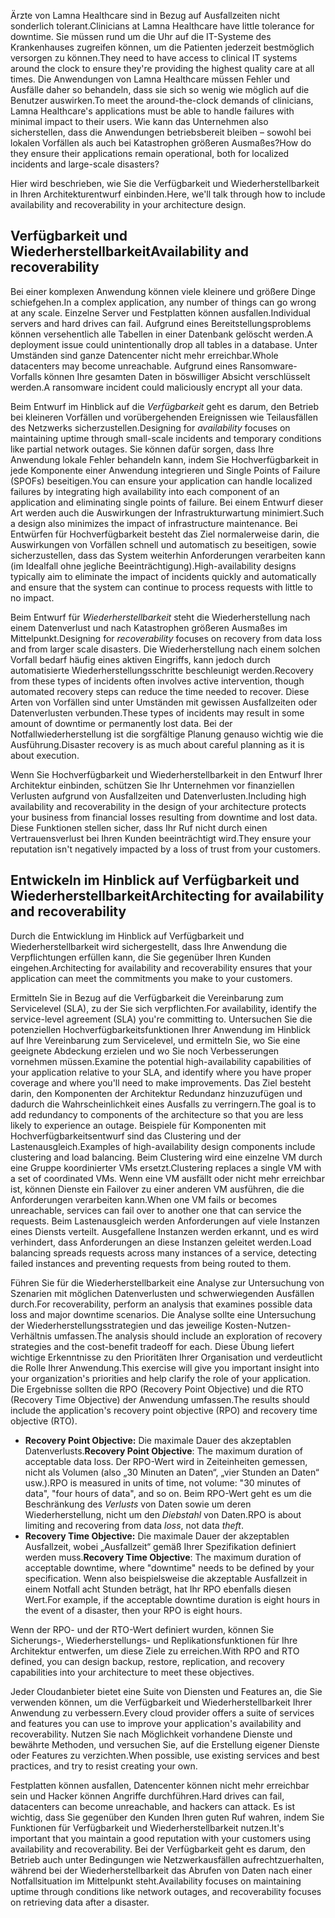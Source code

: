 <span data-ttu-id="993e1-101">Ärzte von Lamna Healthcare sind in Bezug auf Ausfallzeiten nicht sonderlich tolerant.</span><span class="sxs-lookup"><span data-stu-id="993e1-101">Clinicians at Lamna Healthcare have little tolerance for downtime.</span></span> <span data-ttu-id="993e1-102">Sie müssen rund um die Uhr auf die IT-Systeme des Krankenhauses zugreifen können, um die Patienten jederzeit bestmöglich versorgen zu können.</span><span class="sxs-lookup"><span data-stu-id="993e1-102">They need to have access to clinical IT systems around the clock to ensure they're providing the highest quality care at all times.</span></span> <span data-ttu-id="993e1-103">Die Anwendungen von Lamna Healthcare müssen Fehler und Ausfälle daher so behandeln, dass sie sich so wenig wie möglich auf die Benutzer auswirken.</span><span class="sxs-lookup"><span data-stu-id="993e1-103">To meet the around-the-clock demands of clinicians, Lamna Healthcare's applications must be able to handle failures with minimal impact to their users.</span></span> <span data-ttu-id="993e1-104">Wie kann das Unternehmen also sicherstellen, dass die Anwendungen betriebsbereit bleiben – sowohl bei lokalen Vorfällen als auch bei Katastrophen größeren Ausmaßes?</span><span class="sxs-lookup"><span data-stu-id="993e1-104">How do they ensure their applications remain operational, both for localized incidents and large-scale disasters?</span></span>

<span data-ttu-id="993e1-105">Hier wird beschrieben, wie Sie die Verfügbarkeit und Wiederherstellbarkeit in Ihren Architekturentwurf einbinden.</span><span class="sxs-lookup"><span data-stu-id="993e1-105">Here, we'll talk through how to include availability and recoverability in your architecture design.</span></span>

## <a name="availability-and-recoverability"></a><span data-ttu-id="993e1-106">Verfügbarkeit und Wiederherstellbarkeit</span><span class="sxs-lookup"><span data-stu-id="993e1-106">Availability and recoverability</span></span>

<span data-ttu-id="993e1-107">Bei einer komplexen Anwendung können viele kleinere und größere Dinge schiefgehen.</span><span class="sxs-lookup"><span data-stu-id="993e1-107">In a complex application, any number of things can go wrong at any scale.</span></span> <span data-ttu-id="993e1-108">Einzelne Server und Festplatten können ausfallen.</span><span class="sxs-lookup"><span data-stu-id="993e1-108">Individual servers and hard drives can fail.</span></span> <span data-ttu-id="993e1-109">Aufgrund eines Bereitstellungsproblems können versehentlich alle Tabellen in einer Datenbank gelöscht werden.</span><span class="sxs-lookup"><span data-stu-id="993e1-109">A deployment issue could unintentionally drop all tables in a database.</span></span> <span data-ttu-id="993e1-110">Unter Umständen sind ganze Datencenter nicht mehr erreichbar.</span><span class="sxs-lookup"><span data-stu-id="993e1-110">Whole datacenters may become unreachable.</span></span> <span data-ttu-id="993e1-111">Aufgrund eines Ransomware-Vorfalls können Ihre gesamten Daten in böswilliger Absicht verschlüsselt werden.</span><span class="sxs-lookup"><span data-stu-id="993e1-111">A ransomware incident could maliciously encrypt all your data.</span></span>

<span data-ttu-id="993e1-112">Beim Entwurf im Hinblick auf die *Verfügbarkeit* geht es darum, den Betrieb bei kleineren Vorfällen und vorübergehenden Ereignissen wie Teilausfällen des Netzwerks sicherzustellen.</span><span class="sxs-lookup"><span data-stu-id="993e1-112">Designing for *availability* focuses on maintaining uptime through small-scale incidents and temporary conditions like partial network outages.</span></span> <span data-ttu-id="993e1-113">Sie können dafür sorgen, dass Ihre Anwendung lokale Fehler behandeln kann, indem Sie Hochverfügbarkeit in jede Komponente einer Anwendung integrieren und Single Points of Failure (SPOFs) beseitigen.</span><span class="sxs-lookup"><span data-stu-id="993e1-113">You can ensure your application can handle localized failures by integrating high availability into each component of an application and eliminating single points of failure.</span></span> <span data-ttu-id="993e1-114">Bei einem Entwurf dieser Art werden auch die Auswirkungen der Infrastrukturwartung minimiert.</span><span class="sxs-lookup"><span data-stu-id="993e1-114">Such a design also minimizes the impact of infrastructure maintenance.</span></span> <span data-ttu-id="993e1-115">Bei Entwürfen für Hochverfügbarkeit besteht das Ziel normalerweise darin, die Auswirkungen von Vorfällen schnell und automatisch zu beseitigen, sowie sicherzustellen, dass das System weiterhin Anforderungen verarbeiten kann (im Idealfall ohne jegliche Beeinträchtigung).</span><span class="sxs-lookup"><span data-stu-id="993e1-115">High-availability designs typically aim to eliminate the impact of incidents quickly and automatically and ensure that the system can continue to process requests with little to no impact.</span></span>

<span data-ttu-id="993e1-116">Beim Entwurf für *Wiederherstellbarkeit* steht die Wiederherstellung nach einem Datenverlust und nach Katastrophen größeren Ausmaßes im Mittelpunkt.</span><span class="sxs-lookup"><span data-stu-id="993e1-116">Designing for *recoverability* focuses on recovery from data loss and from larger scale disasters.</span></span> <span data-ttu-id="993e1-117">Die Wiederherstellung nach einem solchen Vorfall bedarf häufig eines aktiven Eingriffs, kann jedoch durch automatisierte Wiederherstellungsschritte beschleunigt werden.</span><span class="sxs-lookup"><span data-stu-id="993e1-117">Recovery from these types of incidents often involves active intervention, though automated recovery steps can reduce the time needed to recover.</span></span> <span data-ttu-id="993e1-118">Diese Arten von Vorfällen sind unter Umständen mit gewissen Ausfallzeiten oder Datenverlusten verbunden.</span><span class="sxs-lookup"><span data-stu-id="993e1-118">These types of incidents may result in some amount of downtime or permanently lost data.</span></span> <span data-ttu-id="993e1-119">Bei der Notfallwiederherstellung ist die sorgfältige Planung genauso wichtig wie die Ausführung.</span><span class="sxs-lookup"><span data-stu-id="993e1-119">Disaster recovery is as much about careful planning as it is about execution.</span></span>

<span data-ttu-id="993e1-120">Wenn Sie Hochverfügbarkeit und Wiederherstellbarkeit in den Entwurf Ihrer Architektur einbinden, schützen Sie Ihr Unternehmen vor finanziellen Verlusten aufgrund von Ausfallzeiten und Datenverlusten.</span><span class="sxs-lookup"><span data-stu-id="993e1-120">Including high availability and recoverability in the design of your architecture protects your business from financial losses resulting from downtime and lost data.</span></span> <span data-ttu-id="993e1-121">Diese Funktionen stellen sicher, dass Ihr Ruf nicht durch einen Vertrauensverlust bei Ihren Kunden beeinträchtigt wird.</span><span class="sxs-lookup"><span data-stu-id="993e1-121">They ensure your reputation isn't negatively impacted by a loss of trust from your customers.</span></span>

## <a name="architecting-for-availability-and-recoverability"></a><span data-ttu-id="993e1-122">Entwickeln im Hinblick auf Verfügbarkeit und Wiederherstellbarkeit</span><span class="sxs-lookup"><span data-stu-id="993e1-122">Architecting for availability and recoverability</span></span>

<span data-ttu-id="993e1-123">Durch die Entwicklung im Hinblick auf Verfügbarkeit und Wiederherstellbarkeit wird sichergestellt, dass Ihre Anwendung die Verpflichtungen erfüllen kann, die Sie gegenüber Ihren Kunden eingehen.</span><span class="sxs-lookup"><span data-stu-id="993e1-123">Architecting for availability and recoverability ensures that your application can meet the commitments you make to your customers.</span></span>

<span data-ttu-id="993e1-124">Ermitteln Sie in Bezug auf die Verfügbarkeit die Vereinbarung zum Servicelevel (SLA), zu der Sie sich verpflichten.</span><span class="sxs-lookup"><span data-stu-id="993e1-124">For availability, identify the service-level agreement (SLA) you're committing to.</span></span> <span data-ttu-id="993e1-125">Untersuchen Sie die potenziellen Hochverfügbarkeitsfunktionen Ihrer Anwendung im Hinblick auf Ihre Vereinbarung zum Servicelevel, und ermitteln Sie, wo Sie eine geeignete Abdeckung erzielen und wo Sie noch Verbesserungen vornehmen müssen.</span><span class="sxs-lookup"><span data-stu-id="993e1-125">Examine the potential high-availability capabilities of your application relative to your SLA, and identify where you have proper coverage and where you'll need to make improvements.</span></span> <span data-ttu-id="993e1-126">Das Ziel besteht darin, den Komponenten der Architektur Redundanz hinzuzufügen und dadurch die Wahrscheinlichkeit eines Ausfalls zu verringern.</span><span class="sxs-lookup"><span data-stu-id="993e1-126">The goal is to add redundancy to components of the architecture so that you are less likely to experience an outage.</span></span> <span data-ttu-id="993e1-127">Beispiele für Komponenten mit Hochverfügbarkeitsentwurf sind das Clustering und der Lastenausgleich.</span><span class="sxs-lookup"><span data-stu-id="993e1-127">Examples of high-availability design components include clustering and load balancing.</span></span> <span data-ttu-id="993e1-128">Beim Clustering wird eine einzelne VM durch eine Gruppe koordinierter VMs ersetzt.</span><span class="sxs-lookup"><span data-stu-id="993e1-128">Clustering replaces a single VM with a set of coordinated VMs.</span></span> <span data-ttu-id="993e1-129">Wenn eine VM ausfällt oder nicht mehr erreichbar ist, können Dienste ein Failover zu einer anderen VM ausführen, die die Anforderungen verarbeiten kann.</span><span class="sxs-lookup"><span data-stu-id="993e1-129">When one VM fails or becomes unreachable, services can fail over to another one that can service the requests.</span></span> <span data-ttu-id="993e1-130">Beim Lastenausgleich werden Anforderungen auf viele Instanzen eines Diensts verteilt. Ausgefallene Instanzen werden erkannt, und es wird verhindert, dass Anforderungen an diese Instanzen geleitet werden.</span><span class="sxs-lookup"><span data-stu-id="993e1-130">Load balancing spreads requests across many instances of a service, detecting failed instances and preventing requests from being routed to them.</span></span>

<span data-ttu-id="993e1-131">Führen Sie für die Wiederherstellbarkeit eine Analyse zur Untersuchung von Szenarien mit möglichen Datenverlusten und schwerwiegenden Ausfällen durch.</span><span class="sxs-lookup"><span data-stu-id="993e1-131">For recoverability, perform an analysis that examines possible data loss and major downtime scenarios.</span></span> <span data-ttu-id="993e1-132">Die Analyse sollte eine Untersuchung der Wiederherstellungsstrategien und das jeweilige Kosten-Nutzen-Verhältnis umfassen.</span><span class="sxs-lookup"><span data-stu-id="993e1-132">The analysis should include an exploration of recovery strategies and the cost-benefit tradeoff for each.</span></span> <span data-ttu-id="993e1-133">Diese Übung liefert wichtige Erkenntnisse zu den Prioritäten Ihrer Organisation und verdeutlicht die Rolle Ihrer Anwendung.</span><span class="sxs-lookup"><span data-stu-id="993e1-133">This exercise will give you important insight into your organization's priorities and help clarify the role of your application.</span></span> <span data-ttu-id="993e1-134">Die Ergebnisse sollten die RPO (Recovery Point Objective) und die RTO (Recovery Time Objective) der Anwendung umfassen.</span><span class="sxs-lookup"><span data-stu-id="993e1-134">The results should include the application's recovery point objective (RPO) and recovery time objective (RTO).</span></span>

* <span data-ttu-id="993e1-135">**Recovery Point Objective:** Die maximale Dauer des akzeptablen Datenverlusts.</span><span class="sxs-lookup"><span data-stu-id="993e1-135">**Recovery Point Objective**: The maximum duration of acceptable data loss.</span></span> <span data-ttu-id="993e1-136">Der RPO-Wert wird in Zeiteinheiten gemessen, nicht als Volumen (also „30 Minuten an Daten“, „vier Stunden an Daten“ usw.).</span><span class="sxs-lookup"><span data-stu-id="993e1-136">RPO is measured in units of time, not volume: "30 minutes of data", "four hours of data", and so on.</span></span> <span data-ttu-id="993e1-137">Beim RPO-Wert geht es um die Beschränkung des *Verlusts* von Daten sowie um deren Wiederherstellung, nicht um den *Diebstahl* von Daten.</span><span class="sxs-lookup"><span data-stu-id="993e1-137">RPO is about limiting and recovering from data *loss*, not data *theft*.</span></span>
* <span data-ttu-id="993e1-138">**Recovery Time Objective:** Die maximale Dauer der akzeptablen Ausfallzeit, wobei „Ausfallzeit“ gemäß Ihrer Spezifikation definiert werden muss.</span><span class="sxs-lookup"><span data-stu-id="993e1-138">**Recovery Time Objective**: The maximum duration of acceptable downtime, where "downtime" needs to be defined by your specification.</span></span> <span data-ttu-id="993e1-139">Wenn also beispielsweise die akzeptable Ausfallzeit in einem Notfall acht Stunden beträgt, hat Ihr RPO ebenfalls diesen Wert.</span><span class="sxs-lookup"><span data-stu-id="993e1-139">For example, if the acceptable downtime duration is eight hours in the event of a disaster, then your RPO is eight hours.</span></span>

<span data-ttu-id="993e1-140">Wenn der RPO- und der RTO-Wert definiert wurden, können Sie Sicherungs-, Wiederherstellungs- und Replikationsfunktionen für Ihre Architektur entwerfen, um diese Ziele zu erreichen.</span><span class="sxs-lookup"><span data-stu-id="993e1-140">With RPO and RTO defined, you can design backup, restore, replication, and recovery capabilities into your architecture to meet these objectives.</span></span>

<span data-ttu-id="993e1-141">Jeder Cloudanbieter bietet eine Suite von Diensten und Features an, die Sie verwenden können, um die Verfügbarkeit und Wiederherstellbarkeit Ihrer Anwendung zu verbessern.</span><span class="sxs-lookup"><span data-stu-id="993e1-141">Every cloud provider offers a suite of services and features you can use to improve your application's availability and recoverability.</span></span> <span data-ttu-id="993e1-142">Nutzen Sie nach Möglichkeit vorhandene Dienste und bewährte Methoden, und versuchen Sie, auf die Erstellung eigener Dienste oder Features zu verzichten.</span><span class="sxs-lookup"><span data-stu-id="993e1-142">When possible, use existing services and best practices, and try to resist creating your own.</span></span>

<span data-ttu-id="993e1-143">Festplatten können ausfallen, Datencenter können nicht mehr erreichbar sein und Hacker können Angriffe durchführen.</span><span class="sxs-lookup"><span data-stu-id="993e1-143">Hard drives can fail, datacenters can become unreachable, and hackers can attack.</span></span> <span data-ttu-id="993e1-144">Es ist wichtig, dass Sie gegenüber den Kunden Ihren guten Ruf wahren, indem Sie Funktionen für Verfügbarkeit und Wiederherstellbarkeit nutzen.</span><span class="sxs-lookup"><span data-stu-id="993e1-144">It's important that you maintain a good reputation with your customers using availability and recoverability.</span></span> <span data-ttu-id="993e1-145">Bei der Verfügbarkeit geht es darum, den Betrieb auch unter Bedingungen wie Netzwerkausfällen aufrechtzuerhalten, während bei der Wiederherstellbarkeit das Abrufen von Daten nach einer Notfallsituation im Mittelpunkt steht.</span><span class="sxs-lookup"><span data-stu-id="993e1-145">Availability focuses on maintaining uptime through conditions like network outages, and recoverability focuses on retrieving data after a disaster.</span></span>

